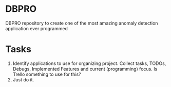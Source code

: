 # DBPRO
DBPRO repository to create one of the most amazing anomaly detection application ever programmed

# Tasks
1. Identify applications to use for organizing project. Collect tasks, TODOs, Debugs, Implemented Features and current (programming) focus. Is Trello something to use for this?
2. Just do it.
